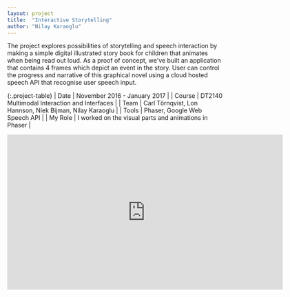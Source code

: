 ```yaml
---
layout: project
title:  "Interactive Storytelling"
author: "Nilay Karaoglu"
---
```


The project explores possibilities of storytelling and speech interaction by making a simple digital illustrated story book for children that animates when being read out loud. As a proof of concept, we've built an application that contains 4 frames which depict an event in the story. User can control the progress and narrative of this graphical novel using a cloud hosted speech API that recognise user speech input.

{:.project-table}
| Date | November 2016 - January 2017 |
| Course | DT2140	Multimodal Interaction and Interfaces |
| Team | Carl Törnqvist, Lon Hannson, Niek Bijman, Nilay Karaoglu |
| Tools | Phaser, Google Web Speech API |
| My Role | I worked on the visual parts and animations in Phaser |

<div class="text-center"><iframe src="https://player.vimeo.com/video/198643790?byline=0&portrait=0" width="640" height="360" frameborder="0" webkitallowfullscreen mozallowfullscreen allowfullscreen></iframe></div>
